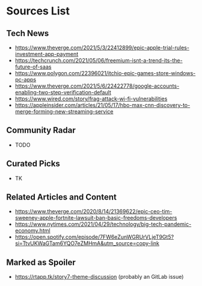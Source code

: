 # Sources List

<!--
Notes:

* Remove any parameters in the link before commiting to avoid
  tracking stuff
* Use an URL expander for shortened links, unless it's youtu.be
  links
* Every link will he reviewed by Andrei Jiroh and others before
  bumping into publish-todo category.
* For spoilers, generate an rtapp.tk shortlink and paste it.

-->

## Tech News

- https://www.theverge.com/2021/5/3/22412899/epic-apple-trial-rules-investment-app-payment
- https://techcrunch.com/2021/05/06/freemium-isnt-a-trend-its-the-future-of-saas
- https://www.polygon.com/22396021/itchio-epic-games-store-windows-pc-apps
- https://www.theverge.com/2021/5/6/22422778/google-accounts-enabling-two-step-verification-default
- https://www.wired.com/story/frag-attack-wi-fi-vulnerabilities
- https://appleinsider.com/articles/21/05/17/hbo-max-cnn-discovery-to-merge-forming-new-streaming-service

## Community Radar

- TODO 

## Curated Picks

- TK

## Related Articles and Content

- https://www.theverge.com/2020/8/14/21369622/epic-ceo-tim-sweeney-apple-fortnite-lawsuit-ban-basic-freedoms-developers
- https://www.nytimes.com/2021/04/29/technology/big-tech-pandemic-economy.html
- https://open.spotify.com/episode/7FW6eZunWGRUrVLjeT9Gt5?si=TtvUKWaGTam6YQO7eZMHmA&utm_source=copy-link

## Marked as Spoiler

- https://rtapp.tk/story7-theme-discussion (probably an GitLab issue)
